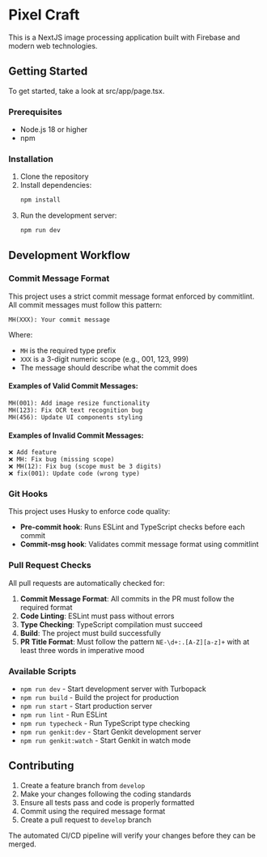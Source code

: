 # Pixel Craft

This is a NextJS image processing application built with Firebase and modern web technologies.

## Getting Started

To get started, take a look at src/app/page.tsx.

### Prerequisites

-   Node.js 18 or higher
-   npm

### Installation

1. Clone the repository
2. Install dependencies:
    ```bash
    npm install
    ```
3. Run the development server:
    ```bash
    npm run dev
    ```

## Development Workflow

### Commit Message Format

This project uses a strict commit message format enforced by commitlint. All commit messages must follow this pattern:

```
MH(XXX): Your commit message
```

Where:

-   `MH` is the required type prefix
-   `XXX` is a 3-digit numeric scope (e.g., 001, 123, 999)
-   The message should describe what the commit does

#### Examples of Valid Commit Messages:

```
MH(001): Add image resize functionality
MH(123): Fix OCR text recognition bug
MH(456): Update UI components styling
```

#### Examples of Invalid Commit Messages:

```
❌ Add feature
❌ MH: Fix bug (missing scope)
❌ MH(12): Fix bug (scope must be 3 digits)
❌ fix(001): Update code (wrong type)
```

### Git Hooks

This project uses Husky to enforce code quality:

-   **Pre-commit hook**: Runs ESLint and TypeScript checks before each commit
-   **Commit-msg hook**: Validates commit message format using commitlint

### Pull Request Checks

All pull requests are automatically checked for:

1. **Commit Message Format**: All commits in the PR must follow the required format
2. **Code Linting**: ESLint must pass without errors
3. **Type Checking**: TypeScript compilation must succeed
4. **Build**: The project must build successfully
5. **PR Title Format**: Must follow the pattern `NE-\d+:.[A-Z][a-z]+` with at least three words in imperative mood

### Available Scripts

-   `npm run dev` - Start development server with Turbopack
-   `npm run build` - Build the project for production
-   `npm run start` - Start production server
-   `npm run lint` - Run ESLint
-   `npm run typecheck` - Run TypeScript type checking
-   `npm run genkit:dev` - Start Genkit development server
-   `npm run genkit:watch` - Start Genkit in watch mode

## Contributing

1. Create a feature branch from `develop`
2. Make your changes following the coding standards
3. Ensure all tests pass and code is properly formatted
4. Commit using the required message format
5. Create a pull request to `develop` branch

The automated CI/CD pipeline will verify your changes before they can be merged.
